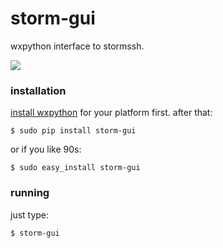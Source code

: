 storm-gui
=========

wxpython interface to stormssh.

<img src="http://i.imgur.com/oLIhRuV.png">

### installation ###

<a href="http://www.wxpython.org/download.php#stable">install wxpython</a> for your platform first. after that:

```
$ sudo pip install storm-gui
```
or if you like 90s:

```
$ sudo easy_install storm-gui
```


### running ###

just type:

```
$ storm-gui
```
